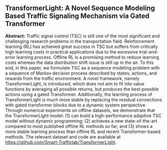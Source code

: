 
## TransformerLight: A Novel Sequence Modeling Based Traffic Signaling Mechanism via Gated Transformer

**Abstract:** Traffic signal control (TSC) is still one of the most significant and challenging research problems in the transportation field.
Reinforcement learning (RL) has achieved great success in TSC but suffers from critically high learning costs in practical applications due to the excessive trial-and-error learning process.
Offline RL is a promising method to reduce learning costs whereas the data distribution shift issue is still up in the air.
To this end, in this paper, we formulate TSC as a sequence modeling problem with a sequence of Markov decision process described by states, actions, and rewards from the traffic environment.
A novel framework, namely TransformerLight, is introduced, which does not aim to fit into value functions by averaging all possible returns, but produces the best possible actions using a gated Transformer.
Additionally, the learning process of TransformerLight is much more stable by replacing the residual connections with gated transformer blocks due to a dynamic system perspective. Through numerical experiments on offline datasets, we demonstrate that the TransformerLight model: (1) 
can build a high-performance adaptive TSC model without dynamic programming; (2) achieves a new state-of-the-art compared to most published offline RL methods so far; and (3) shows a more stable learning process than offline RL and recent Transformer-based methods. The relevant dataset and code are available at https://github.com/Smart-Trafficlab/TransformerLight.

